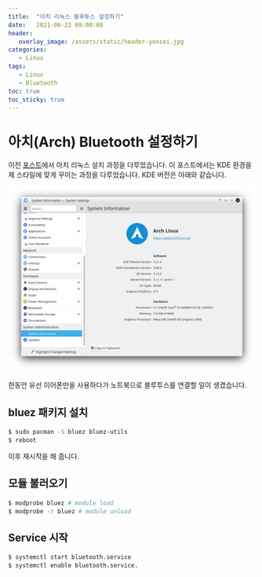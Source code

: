 ```yaml
---
title:  "아치 리눅스 블루투스 설정하기"
date:   2021-06-22 09:00:00
header:
   overlay_image: /assets/static/header-yonsei.jpg
categories: 
   - Linux
tags:
   - Linux
   - Bluetooth
toc: true
toc_sticky: true
---
```


# 아치(Arch) Bluetooth 설정하기

이전 [포스트](https://sjoon-oh.github.io/archivers/arch-installation)에서 아치 리눅스 설치 과정을 다루었습니다. 이 포스트에서는 KDE 환경을 제 스타일에 맞게 꾸미는 과정을 다루었습니다. KDE 버전은 아래와 같습니다.

![sc1](/assets/posts/2021-04-08-arch-kde-themes/screen1.png)

<!--more-->

한동안 유선 이어폰만을 사용하다가 노트북으로 블루투스를 연결할 일이 생겼습니다.

## bluez 패키지 설치

```bash
$ sudo pacman -S bluez bluez-utils
$ reboot
```

이후 재시작을 해 줍니다.

## 모듈 불러오기

```bash
$ modprobe bluez # module load
$ modprobe -r bluez # module unload
```

## Service 시작

```bash
$ systemctl start bluetooth.service
$ systemctl enable bluetooth.service.
```